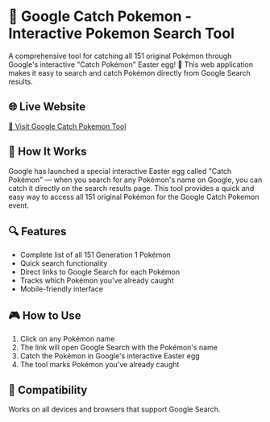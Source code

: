 # 🔎 Google Catch Pokemon - Interactive Pokemon Search Tool

A comprehensive tool for catching all 151 original Pokémon through Google's interactive "Catch Pokémon" Easter egg! 🎉 This web application makes it easy to search and catch Pokémon directly from Google Search results.

## 🌐 Live Website
[🔗 Visit Google Catch Pokemon Tool](https://junimohano.github.io/google-catch-pokemon)

## 🧭 How It Works
Google has launched a special interactive Easter egg called "Catch Pokémon" — when you search for any Pokémon's name on Google, you can catch it directly on the search results page. This tool provides a quick and easy way to access all 151 original Pokémon for the Google Catch Pokemon event.

## 🔍 Features
- Complete list of all 151 Generation 1 Pokémon
- Quick search functionality
- Direct links to Google Search for each Pokémon
- Tracks which Pokémon you've already caught
- Mobile-friendly interface

## 🎮 How to Use
1. Click on any Pokémon name
2. The link will open Google Search with the Pokémon's name
3. Catch the Pokémon in Google's interactive Easter egg
4. The tool marks Pokémon you've already caught

## 📱 Compatibility
Works on all devices and browsers that support Google Search.
